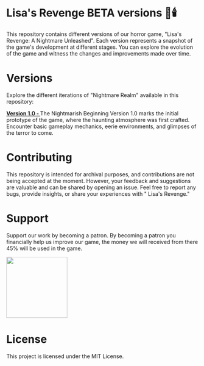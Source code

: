 # Lisa's Revenge BETA versions 🌌🕯️

This repository contains different versions of our horror game, "Lisa's  Revenge: A Nightmare Unleashed". Each version represents a snapshot of the game's development at different stages. You can explore the evolution of the game and witness the changes and improvements made over time.


# Versions
Explore the different iterations of "Nightmare Realm" available in this repository:

<b> <u>Version 1.0 - </u> </b> The Nightmarish Beginning
Version 1.0 marks the initial prototype of the game, where the haunting atmosphere was first crafted. Encounter basic gameplay mechanics, eerie environments, and glimpses of the terror to come.

# Contributing
This repository is intended for archival purposes, and contributions are not being accepted at the moment. However, your feedback and suggestions are valuable and can be shared by opening an issue. Feel free to report any bugs, provide insights, or share your experiences with " Lisa's Revenge."

# Support
Support our work by becoming a patron. By becoming a patron you financially help us improve our game, the money we will received from there 45% will be used in the game. 

<a href="https://www.patreon.com/SynthwaveStudios">
	<img src="https://c5.patreon.com/external/logo/become_a_patron_button@2x.png" width="160">
</a>







# License
This project is licensed under the MIT License.

